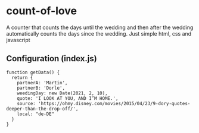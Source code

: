 # count-of-love
A counter that counts the days until the wedding and then after the wedding automatically counts the days since the wedding. Just simple html, css and javascript

## Configuration (index.js)

```
function getData() {
  return {
    partnerA: 'Martin',
    partnerB: 'Dorle',
    weedingDay: new Date(2021, 2, 10),
    quote: 'I LOOK AT YOU, AND I’M HOME.',
    source: 'https://ohmy.disney.com/movies/2015/04/23/9-dory-quotes-deeper-than-the-drop-off/',
    local: "de-DE"
  }
}
```